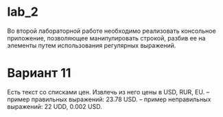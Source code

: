 # lab_2
Во второй лабораторной работе необходимо реализовать консольное приложение, позволяющее манипулировать строкой, разбив ее на элементы путем использования регулярных выражений.

# Вариант 11
Есть текст со списками цен. Извлечь из него цены в USD, RUR, EU.
– пример правильных выражений: 23.78 USD.
– пример неправильных выражений: 22 UDD, 0.002 USD.
